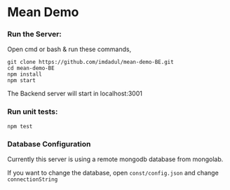 # Mean Demo

<h3>Run the Server:</h3>

Open cmd or bash & run these commands,

```
git clone https://github.com/imdadul/mean-demo-BE.git
cd mean-demo-BE
npm install
npm start
```
The Backend server will start in localhost:3001

<h3>Run unit tests:</h3>

```
npm test
```

<h3>Database Configuration</h3>

Currently this server is using a remote mongodb database from mongolab.

If you want to change the database, open <code>const/config.json</code> and change <code>connectionString</code>



